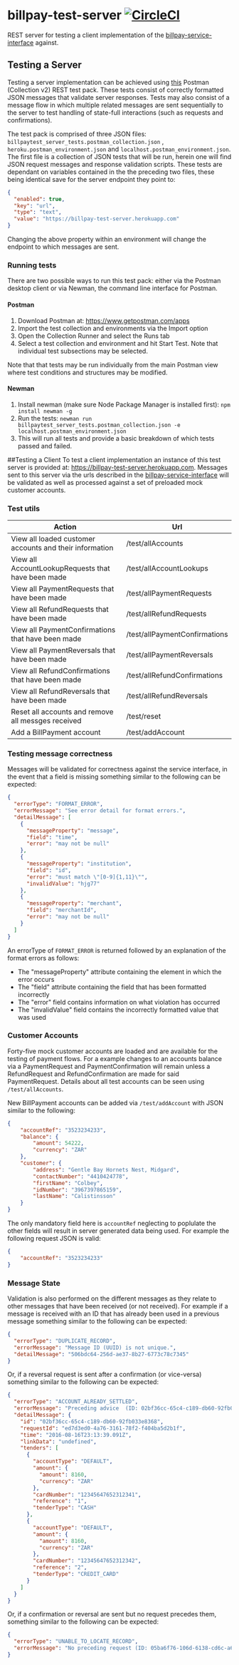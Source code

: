 # billpay-test-server  [![CircleCI](https://circleci.com/gh/electrumpayments/billpay-service-interface/tree/master.svg?style=shield)](https://circleci.com/gh/electrumpayments/billpay-service-interface/tree/master)
REST server for testing a client implementation of the [billpay-service-interface](https://github.com/electrumpayments/billpay-service-interface) against.
## Testing a Server
Testing a server implementation can be achieved using [this](https://github.com/electrumpayments/billpay-test-server/tree/master/test/postman) Postman (Collection v2) REST test pack. 
These tests consist of correctly formatted JSON messages that validate server responses. Tests may also consist of a message flow in which multiple related messages are sent sequentially to the server to test handling of state-full interactions (such as requests and confirmations).  

The test pack is comprised of three JSON files: `billpaytest_server_tests.postman_collection.json` , `heroku.postman_environment.json` and `localhost.postman_environment.json`. 
The first file is a collection of JSON tests that will be run, herein one will find JSON request messages and response validation scripts. These tests are dependant on variables contained in the the preceding two files, these being identical save for the server endpoint they point to:

```json		
{
  "enabled": true,
  "key": "url",
  "type": "text",
  "value": "https://billpay-test-server.herokuapp.com"
}
```

Changing the above property within an environment will change the endpoint to which messages are sent.

### Running tests

There are two possible ways to run this test pack: either via the Postman desktop client or via Newman, the command line interface for Postman.

#### Postman
1. Download Postman at: https://www.getpostman.com/apps
2. Import the test collection and environments via the Import option 
3. Open the Collection Runner and select the Runs tab
4. Select a test collection and environment and hit Start Test. Note that individual test subsections may be selected.

Note that that tests may be run individually from the main Postman view where test conditions and structures may be modified.

#### Newman
1. Install newman (make sure Node Package Manager is installed first):
	`npm install newman -g`
2. Run the tests:
	`newman run billpaytest_server_tests.postman_collection.json -e localhost.postman_environment.json`
3. This will run all tests and provide a basic breakdown of which tests passed and failed.

##Testing a Client
To test a client implementation an instance of this test server is provided at: https://billpay-test-server.herokuapp.com. 
Messages sent to this server via the urls described in the [billpay-service-interface](https://github.com/electrumpayments/billpay-service-interface) will be 
validated as well as processed against a set of preloaded mock customer accounts.

### Test utils
| Action                                                  | Url                     |
|---------------------------------------------------------|-------------------------|
| View all loaded customer accounts and their information | /test/allAccounts       |
| View all AccountLookupRequests that have been made     | /test/allAccountLookups |
| View all PaymentRequests that have been made     | /test/allPaymentRequests |
| View all RefundRequests that have been made     | /test/allRefundRequests |
| View all PaymentConfirmations that have been made     | /test/allPaymentConfirmations |
| View all PaymentReversals that have been made     | /test/allPaymentReversals |
| View all RefundConfirmations that have been made     | /test/allRefundConfirmations |
| View all RefundReversals that have been made     | /test/allRefundReversals |
| Reset all accounts and remove all messges received     | /test/reset |
| Add a BillPayment account     | /test/addAccount |

### Testing message correctness
Messages will be validated for correctness against the service interface, in the event that a field is missing something similar to the following can be expected:

```json
{
  "errorType": "FORMAT_ERROR",
  "errorMessage": "See error detail for format errors.",
  "detailMessage": [
    {
      "messageProperty": "message",
      "field": "time",
      "error": "may not be null"
    },
    {
      "messageProperty": "institution",
      "field": "id",
      "error": "must match \"[0-9]{1,11}\"",
      "invalidValue": "hjg77"
    },
    {
      "messageProperty": "merchant",
      "field": "merchantId",
      "error": "may not be null"
    }
  ]
}
```

An errorType of `FORMAT_ERROR` is returned followed by an explanation of the format errors as follows:

* The "messageProperty" attribute containing the element in which the error occurs
* The "field"  attribute containing the field that has been formatted incorrectly
* The "error" field contains information on what violation has occurred
* The "invalidValue" field contains the incorrectly formatted value that was used

### Customer Accounts
Forty-five mock customer accounts are loaded and are available for the testing of payment flows. For a example changes to an accounts balance via a PaymentRequest and PaymentConfirmation 
will remain unless a RefundRequest and RefundConfirmation are made for said PaymentRequest. Details about all test accounts can be seen using `/test/allAccounts`.

New BillPayment accounts can be added via `/test/addAccount` with JSON similar to the following:

```json
{
    "accountRef": "3523234233",
    "balance": {
        "amount": 54222,
        "currency": "ZAR"
    },
    "customer": {
        "address": "Gentle Bay Hornets Nest, Midgard",
        "contactNumber": "4410424778",
        "firstName": "Colbey",
        "idNumber": "3967397865159",
        "lastName": "Calistinsson"
    }
}
```

The only mandatory field here is `accountRef` neglecting to poplulate the other fields will result in server generated data being used. 
For example the following request JSON is valid:

```json
{
    "accountRef": "3523234233"
}
```


### Message State
Validation is also performed on the different messages as they relate to other messages that have been received (or not received). 
For example if a message is received with an ID that has already been used in a previous message something similar to the following can be expected:

```json
{
  "errorType": "DUPLICATE_RECORD",
  "errorMessage": "Message ID (UUID) is not unique.",
  "detailMessage": "506bdc64-256d-ae37-8b27-6773c78c7345"
}
```

Or, if a reversal request is sent after a confirmation (or vice-versa) something similar to the following can be expected:

```json
{
  "errorType": "ACCOUNT_ALREADY_SETTLED",
  "errorMessage": "Preceding advice  (ID: 02bf36cc-65c4-c189-db60-92fb033e8368) for request found. Use GET /test/allPaymentConfirmations or /test/allPaymentReversals or /test/allRefundConfirmations or /test/allRefundReversals to see all advices",
  "detailMessage": {
    "id": "02bf36cc-65c4-c189-db60-92fb033e8368",
    "requestId": "ed7d3ed0-4a76-3161-78f2-f404ba5d2b1f",
    "time": "2016-08-16T23:13:39.091Z",
    "linkData": "undefined",
    "tenders": [
      {
        "accountType": "DEFAULT",
        "amount": {
          "amount": 8160,
          "currency": "ZAR"
        },
        "cardNumber": "12345647652312341",
        "reference": "1",
        "tenderType": "CASH"
      },
      {
        "accountType": "DEFAULT",
        "amount": {
          "amount": 8160,
          "currency": "ZAR"
        },
        "cardNumber": "12345647652312342",
        "reference": "2",
        "tenderType": "CREDIT_CARD"
      }
    ]
  }
}
```

Or, if a confirmation or reversal are sent but no request precedes them, something similar to the following can be expected:

```json
{
  "errorType": "UNABLE_TO_LOCATE_RECORD",
  "errorMessage": "No preceding request (ID: 05ba6f76-106d-6138-cd6c-a685e18ccbd6) found for advice. Use GET /test/allPaymentRequests or /test/allRefundRequests to see all requests"
}
```

